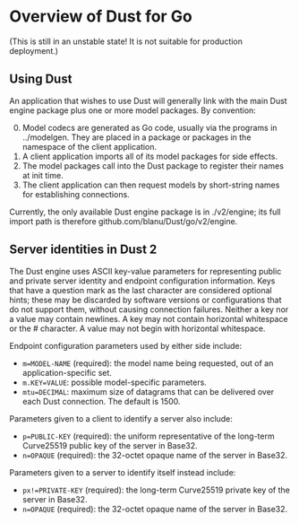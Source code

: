 # Overview of Dust for Go

(This is still in an unstable state!  It is not suitable for production deployment.)

## Using Dust

An application that wishes to use Dust will generally link with the main Dust engine package plus one or more model packages.  By convention:

0. Model codecs are generated as Go code, usually via the programs in ../modelgen.  They are placed in a package or packages in the namespace of the client application.
1. A client application imports all of its model packages for side effects.
2. The model packages call into the Dust package to register their names at init time.
3. The client application can then request models by short-string names for establishing connections.

Currently, the only available Dust engine package is in ./v2/engine; its full import path is therefore github.com/blanu/Dust/go/v2/engine.

## Server identities in Dust 2

The Dust engine uses ASCII key-value parameters for representing public and private server identity and endpoint configuration information.  Keys that have a question mark as the last character are considered optional hints; these may be discarded by software versions or configurations that do not support them, without causing connection failures.  Neither a key nor a value may contain newlines.  A key may not contain horizontal whitespace or the # character.  A value may not begin with horizontal whitespace.

Endpoint configuration parameters used by either side include:

- `m=MODEL-NAME` (required): the model name being requested, out of an application-specific set.
- `m.KEY=VALUE`: possible model-specific parameters.
- `mtu=DECIMAL`: maximum size of datagrams that can be delivered over each Dust connection.  The default is 1500.

Parameters given to a client to identify a server also include:

- `p=PUBLIC-KEY` (required): the uniform representative of the long-term Curve25519 public key of the server in Base32.
- `n=OPAQUE` (required): the 32-octet opaque name of the server in Base32.

Parameters given to a server to identify itself instead include:

- `px!=PRIVATE-KEY` (required): the long-term Curve25519 private key of the server in Base32.
- `n=OPAQUE` (required): the 32-octet opaque name of the server in Base32.
